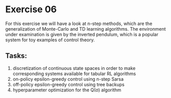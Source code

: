 # Exercise 06
For this exercise we will have a look at n-step methods, which are the generalization of Monte-Carlo and TD learning algorithms.
The environment under examination is given by the inverted pendulum, which is a popular system for toy examples of control theory.
## Tasks:
  1. discretization of continuous state spaces in order to make corresponding systems available for tabular RL algorithms
  2. on-policy epsilon-greedy control using n-step Sarsa
  3. off-policy epsilon-greedy control using tree backups
  4. hyperparameter optimization for the Q(&sigma;) algorithm
